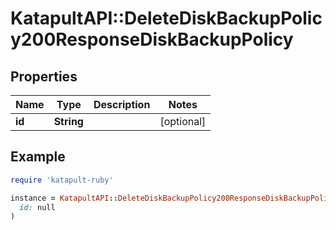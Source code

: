 # KatapultAPI::DeleteDiskBackupPolicy200ResponseDiskBackupPolicy

## Properties

| Name | Type | Description | Notes |
| ---- | ---- | ----------- | ----- |
| **id** | **String** |  | [optional] |

## Example

```ruby
require 'katapult-ruby'

instance = KatapultAPI::DeleteDiskBackupPolicy200ResponseDiskBackupPolicy.new(
  id: null
)
```


